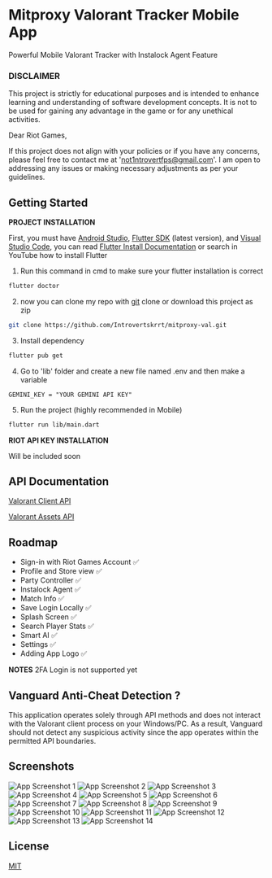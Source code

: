 
# Mitproxy Valorant Tracker Mobile App

Powerful Mobile Valorant Tracker with Instalock Agent Feature

### DISCLAIMER
This project is strictly for educational purposes and is intended to enhance learning and understanding of software development concepts. It is not to be used for gaining any advantage in the game or for any unethical activities.


Dear Riot Games,

If this project does not align with your policies or if you have any concerns, please feel free to contact me at 'not1ntrovertfps@gmail.com'. I am open to addressing any issues or making necessary adjustments as per your guidelines.
## Getting Started

**PROJECT INSTALLATION**

First, you must have [Android Studio](https://developer.android.com/studio), [Flutter SDK](https://docs.flutter.dev/release/archive?tab=windows) (latest version), and [Visual Studio Code](https://code.visualstudio.com/download), you can read [Flutter Install Documentation](https://flutter-ko.dev/get-started/install) or search in YouTube how to install Flutter

1. Run this command in cmd to make sure your flutter installation is correct
```bash
flutter doctor
```
2. now you can clone my repo with [git](https://git-scm.com/downloads) clone or download this project as zip
```bash
git clone https://github.com/Introvertskrrt/mitproxy-val.git
```
3. Install dependency
```bash
flutter pub get
```
4. Go to 'lib' folder and create a new file named .env and then make a variable
```
GEMINI_KEY = "YOUR GEMINI API KEY"
```
5. Run the project (highly recommended in Mobile)
```bash
flutter run lib/main.dart
```

**RIOT API KEY INSTALLATION**


Will be included soon

## API Documentation

[Valorant Client API](https://valapidocs.techchrism.me/)

[Valorant Assets API](https://valorant-api.com/)

## Roadmap

- Sign-in with Riot Games Account ✅
- Profile and Store view ✅
- Party Controller ✅
- Instalock Agent ✅
- Match Info ✅
- Save Login Locally ✅
- Splash Screen ✅
- Search Player Stats ✅
- Smart AI ✅
- Settings ✅
- Adding App Logo ✅


**NOTES** 2FA Login is not supported yet


## Vanguard Anti-Cheat Detection ?
This application operates solely through API methods and does not interact with the Valorant client process on your Windows/PC. As a result, Vanguard should not detect any suspicious activity since the app operates within the permitted API boundaries.
## Screenshots

![App Screenshot 1](https://i.imgur.com/rh7UHDY.png)
![App Screenshot 2](https://i.imgur.com/ldIBiSn.png)
![App Screenshot 3](https://i.imgur.com/dauqyAK.png)
![App Screenshot 4](https://i.imgur.com/rh7UHDY.png)
![App Screenshot 5](https://i.imgur.com/ePGI1AF.png)
![App Screenshot 6](https://i.imgur.com/hlvSMBM.png)
![App Screenshot 7](https://i.imgur.com/YgjOkE5.png)
![App Screenshot 8](https://i.imgur.com/6UH5cBj.png)
![App Screenshot 9](https://i.imgur.com/CXNrm8h.png)
![App Screenshot 10](https://i.imgur.com/Zgim35W.png)
![App Screenshot 11](https://i.imgur.com/qvaJ7ai.png)
![App Screenshot 12](https://i.imgur.com/1ebIeIl.png)
![App Screenshot 13](https://i.imgur.com/zLR0Thl.png)
![App Screenshot 14](https://i.imgur.com/UCNVCGN.png)


## License

[MIT](https://choosealicense.com/licenses/mit/)

